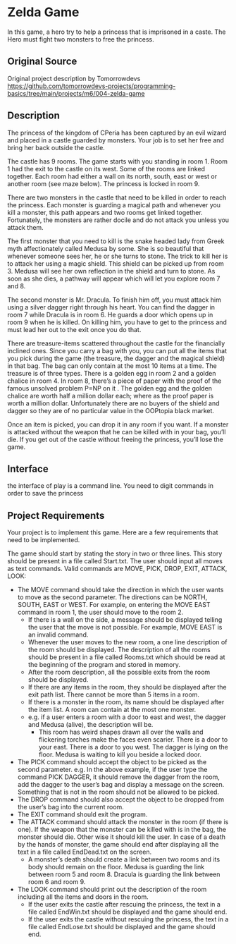 # Zelda Game
In this game, a hero try to help a princess that is imprisoned in a caste. The Hero must fight two monsters to free the princess.

## Original Source
Original project description by Tomorrowdevs
https://github.com/tomorrowdevs-projects/programming-basics/tree/main/projects/m6/004-zelda-game

## Description
The princess of the kingdom of CPeria has been captured by an evil wizard and placed in a castle guarded by monsters. Your job is to set her free and bring her back outside the castle. 

The castle has 9 rooms. The game starts with you standing in room 1. Room 1 had the exit to the castle on its west. Some of the rooms are linked together. Each room had either a wall on its north, south, east or west or another room (see maze below). The princess is locked in room 9. 

There are two monsters in the castle that need to be killed in order to reach the princess. Each monster is guarding a magical path and whenever you kill a monster, this path appears and two rooms get linked together. Fortunately, the monsters are rather docile and do not attack you unless you attack them.

The first monster that you need to kill is the snake headed lady from Greek myth affectionately called Medusa by some. She is so beautiful that whenever someone sees her, he or she turns to stone. The trick to kill her is to attack her using a magic shield. This shield can be picked up from room 3. Medusa will see her own reflection in the shield and turn to stone. As soon as she dies, a pathway will appear which will let you explore room 7 and 8.

The second monster is Mr. Dracula. To finish him off, you must attack him using a silver dagger right through his heart. You can find the dagger in room 7 while Dracula is in room 6. He guards a door which opens up in room 9 when he is killed. On killing him, you have to get to the princess and must lead her out to the exit once you do that.

There are treasure-items scattered throughout the castle for the financially inclined ones. Since you carry a bag with you, you can put all the items that you pick during the game (the treasure, the dagger and the magical shield) in that bag. The bag can only contain at the most 10 items at a time. The treasure is of three types. There is a golden egg in room 2 and a golden chalice in room 4. In room 8, there’s a piece of paper with the proof of the famous unsolved problem P=NP on it . The golden egg and the golden chalice are worth half a million dollar each; where as the proof paper is worth a million dollar. Unfortunately there are no buyers of the shield and dagger so they are of no particular value in the OOPtopia black market.

Once an item is picked, you can drop it in any room if you want. If a monster is attacked without the weapon that he can be killed with in your bag, you’ll die. If you get out of the castle without freeing the princess, you’ll lose the game.



## Interface
the interface of play is a command line. You need to digit commands in order to save the princess

## Project Requirements
Your project is to implement this game. Here are a few requirements that need to be implemented.

The game should start by stating the story in two or three lines. This story should be present in a file called Start.txt.
The user should input all moves as text commands. Valid commands are MOVE, PICK, DROP, EXIT, ATTACK, LOOK:
- The MOVE command should take the direction in which the user wants to move as the second parameter. The directions can be NORTH, SOUTH, EAST or WEST. For example, on entering the MOVE EAST command in room 1, the user should move to the room 2.
  - If there is a wall on the side, a message should be displayed telling the user that the move is not possible. For example, MOVE EAST is an invalid command.
  - Whenever the user moves to the new room, a one line description of the room should be displayed. The description of all the rooms should be present in a file called Rooms.txt which should be read at the beginning of the program and stored in memory.
  - After the room description, all the possible exits from the room should be displayed.
  - If there are any items in the room, they should be displayed after the exit path list. There cannot be more than 5 items in a room.
  - If there is a monster in the room, its name should be displayed after the item list. A room can contain at the most one monster.
  - e.g. if a user enters a room with a door to east and west, the dagger and Medusa (alive), the description will be.
    - This room has weird shapes drawn all over the walls and flickering torches make the faces even scarier. There is a door to your east. There is a door to you west. The dagger is lying on the floor. Medusa is waiting to kill you beside a locked door.
- The PICK command should accept the object to be picked as the second parameter. e.g. In the above example, if the user type the command PICK DAGGER, it should remove the dagger from the room, add the dagger to the user’s bag and display a message on the screen. Something that is not in the room should not be allowed to be picked.
- The DROP command should also accept the object to be dropped from the user’s bag into the current room.
- The EXIT command should exit the program.
- The ATTACK command should attack the monster in the room (if there is one). If the weapon that the monster can be killed with is in the bag, the monster should die. Other wise it should kill the user. In case of a death by the hands of monster, the game should end after displaying all the text in a file called EndDead.txt on the screen.
  - A monster’s death should create a link between two rooms and its body should remain on the floor. Medusa is guarding the link between room 5 and room 8. Dracula is guarding the link between room 6 and room 9.
- The LOOK command should print out the description of the room including all the items and doors in the room.
  - If the user exits the castle after rescuing the princess, the text in a file called EndWin.txt should be displayed and the game should end.
  - If the user exits the castle without rescuing the princess, the text in a file called EndLose.txt should be displayed and the game should end.
